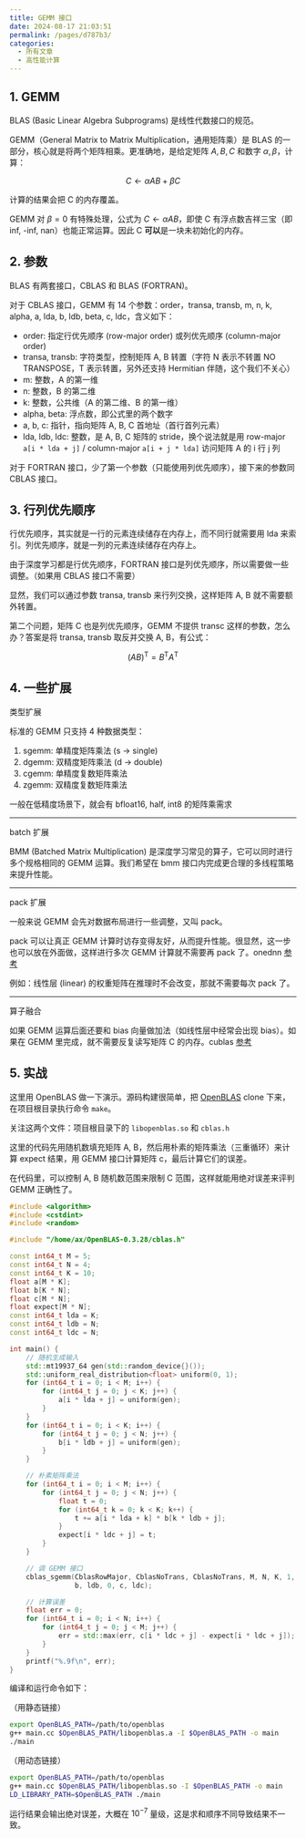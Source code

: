 ```yaml
---
title: GEMM 接口
date: 2024-08-17 21:03:51
permalink: /pages/d787b3/
categories:
  - 所有文章
  - 高性能计算
---
```


## 1. GEMM

BLAS (Basic Linear Algebra Subprograms) 是线性代数接口的规范。

GEMM（General Matrix to Matrix Multiplication，通用矩阵乘）是 BLAS 的一部分，核心就是将两个矩阵相乘。更准确地，是给定矩阵 $A, B, C$ 和数字 $\alpha, \beta$，计算：

$$C \leftarrow \alpha A B + \beta C$$

计算的结果会把 C 的内存覆盖。

GEMM 对 $\beta=0$ 有特殊处理，公式为 $C \leftarrow \alpha A B$，即使 C 有浮点数吉祥三宝（即 inf, -inf, nan）也能正常运算。因此 C **可以**是一块未初始化的内存。

## 2. 参数

BLAS 有两套接口，CBLAS 和 BLAS (FORTRAN)。

对于 CBLAS 接口，GEMM 有 14 个参数：order，transa, transb, m, n, k, alpha, a, lda, b, ldb, beta, c, ldc，含义如下：

- order: 指定行优先顺序 (row-major order) 或列优先顺序 (column-major order)
- transa, transb: 字符类型，控制矩阵 A, B 转置（字符 N 表示不转置 NO TRANSPOSE，T 表示转置，另外还支持 Hermitian 伴随，这个我们不关心）
- m: 整数，A 的第一维
- n: 整数，B 的第二维
- k: 整数，公共维（A 的第二维、B 的第一维）
- alpha, beta: 浮点数，即公式里的两个数字
- a, b, c: 指针，指向矩阵 A, B, C 首地址（首行首列元素）
- lda, ldb, ldc: 整数，是 A, B, C 矩阵的 stride，换个说法就是用 row-major `a[i * lda + j]` / column-major `a[i + j * lda]` 访问矩阵 A 的 i 行 j 列

对于 FORTRAN 接口，少了第一个参数（只能使用列优先顺序），接下来的参数同 CBLAS 接口。

## 3. 行列优先顺序

行优先顺序，其实就是一行的元素连续储存在内存上，而不同行就需要用 lda 来索引。列优先顺序，就是一列的元素连续储存在内存上。

由于深度学习都是行优先顺序，FORTRAN 接口是列优先顺序，所以需要做一些调整。（如果用 CBLAS 接口不需要）

显然，我们可以通过参数 transa, transb 来行列交换，这样矩阵 A, B 就不需要额外转置。

第二个问题，矩阵 C 也是列优先顺序，GEMM 不提供 transc 这样的参数，怎么办？答案是将 transa, transb 取反并交换 A, B，有公式：

$$\displaystyle \left(AB\right)^{\mathrm {T} }=B^{\mathrm {T} }A^{\mathrm {T} }$$

## 4. 一些扩展

类型扩展

标准的 GEMM 只支持 4 种数据类型：

1. sgemm: 单精度矩阵乘法 (s -> single)
2. dgemm: 双精度矩阵乘法 (d -> double)
3. cgemm: 单精度复数矩阵乘法
4. zgemm: 双精度复数矩阵乘法

一般在低精度场景下，就会有 bfloat16, half, int8 的矩阵乘需求

***

batch 扩展

BMM (Batched Matrix Multiplication) 是深度学习常见的算子，它可以同时进行多个规格相同的 GEMM 运算。我们希望在 bmm 接口内完成更合理的多线程策略来提升性能。

***

pack 扩展

一般来说 GEMM 会先对数据布局进行一些调整，又叫 pack。

pack 可以让真正 GEMM 计算时访存变得友好，从而提升性能。很显然，这一步也可以放在外面做，这样进行多次 GEMM 计算就不需要再 pack 了。onednn [参考](https://www.intel.com/content/www/us/en/developer/articles/technical/introducing-the-new-packed-apis-for-gemm.html)

例如：线性层 (linear) 的权重矩阵在推理时不会改变，那就不需要每次 pack 了。

***

算子融合

如果 GEMM 运算后面还要和 bias 向量做加法（如线性层中经常会出现 bias）。如果在 GEMM 里完成，就不需要反复读写矩阵 C 的内存。cublas [参考](https://docs.nvidia.com/cuda/cublas/#cublasltepilogue-t)

## 5. 实战

这里用 OpenBLAS 做一下演示。源码构建很简单，把 [OpenBLAS](https://github.com/OpenMathLib/OpenBLAS) clone 下来，在项目根目录执行命令 `make`。

关注这两个文件：项目根目录下的 `libopenblas.so` 和 `cblas.h`

这里的代码先用随机数填充矩阵 A, B，然后用朴素的矩阵乘法（三重循环）来计算 expect 结果，用 GEMM 接口计算矩阵 c，最后计算它们的误差。

在代码里，可以控制 A, B 随机数范围来限制 C 范围，这样就能用绝对误差来评判 GEMM 正确性了。

```cpp
#include <algorithm>
#include <cstdint>
#include <random>

#include "/home/ax/OpenBLAS-0.3.28/cblas.h"

const int64_t M = 5;
const int64_t N = 4;
const int64_t K = 10;
float a[M * K];
float b[K * N];
float c[M * N];
float expect[M * N];
const int64_t lda = K;
const int64_t ldb = N;
const int64_t ldc = N;

int main() {
    // 随机生成输入
    std::mt19937_64 gen(std::random_device{}());
    std::uniform_real_distribution<float> uniform(0, 1);
    for (int64_t i = 0; i < M; i++) {
        for (int64_t j = 0; j < K; j++) {
            a[i * lda + j] = uniform(gen);
        }
    }
    for (int64_t i = 0; i < K; i++) {
        for (int64_t j = 0; j < N; j++) {
            b[i * ldb + j] = uniform(gen);
        }
    }

    // 朴素矩阵乘法
    for (int64_t i = 0; i < M; i++) {
        for (int64_t j = 0; j < N; j++) {
            float t = 0;
            for (int64_t k = 0; k < K; k++) {
                t += a[i * lda + k] * b[k * ldb + j];
            }
            expect[i * ldc + j] = t;
        }
    }

    // 调 GEMM 接口
    cblas_sgemm(CblasRowMajor, CblasNoTrans, CblasNoTrans, M, N, K, 1, a, lda,
                b, ldb, 0, c, ldc);

    // 计算误差
    float err = 0;
    for (int64_t i = 0; i < N; i++) {
        for (int64_t j = 0; j < M; j++) {
            err = std::max(err, c[i * ldc + j] - expect[i * ldc + j]);
        }
    }
    printf("%.9f\n", err);
}
```

编译和运行命令如下：

（用静态链接）

```sh
export OpenBLAS_PATH=/path/to/openblas
g++ main.cc $OpenBLAS_PATH/libopenblas.a -I $OpenBLAS_PATH -o main
./main
```

（用动态链接）

```sh
export OpenBLAS_PATH=/path/to/openblas
g++ main.cc $OpenBLAS_PATH/libopenblas.so -I $OpenBLAS_PATH -o main
LD_LIBRARY_PATH=$OpenBLAS_PATH ./main
```

运行结果会输出绝对误差，大概在 $10^{-7}$ 量级，这是求和顺序不同导致结果不一致。
